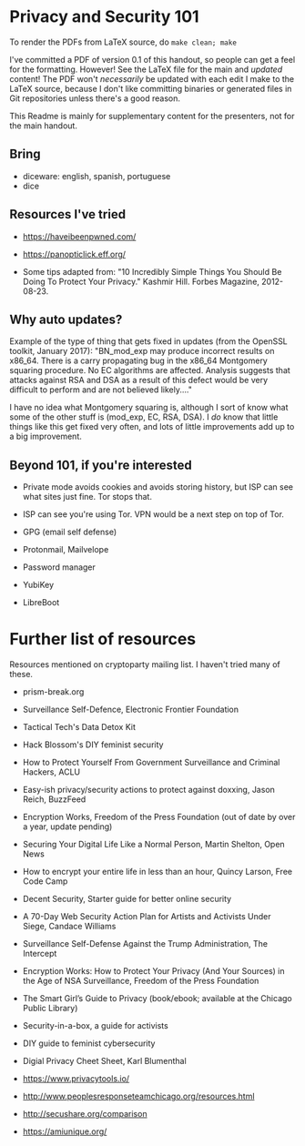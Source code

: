 Privacy and Security 101
========

To render the PDFs from LaTeX source, do `make clean; make`

I've committed a PDF of version 0.1 of this handout, so people can get
a feel for the formatting. However! See the LaTeX file for the main
and *updated* content! The PDF won't *necessarily* be updated with
each edit I make to the LaTeX source, because I don't like committing
binaries or generated files in Git repositories unless there's a good
reason.

This Readme is mainly for supplementary content for the presenters,
not for the main handout.

Bring
--------
* diceware: english, spanish, portuguese
* dice

Resources I've tried
--------
* https://haveibeenpwned.com/
* https://panopticlick.eff.org/

* Some tips adapted from: "10 Incredibly Simple Things You Should Be
Doing To Protect Your Privacy." Kashmir Hill. Forbes Magazine,
2012-08-23.

Why auto updates?
--------

Example of the type of thing that gets fixed in updates (from the
OpenSSL toolkit, January 2017): "BN_mod_exp may produce incorrect
results on x86_64. There is a carry propagating bug in the x86_64
Montgomery squaring procedure. No EC algorithms are affected. Analysis
suggests that attacks against RSA and DSA as a result of this defect
would be very difficult to perform and are not believed likely...."

I have no idea what Montgomery squaring is, although I sort of know
what some of the other stuff is (mod_exp, EC, RSA, DSA). I *do* know
that little things like this get fixed very often, and lots of little
improvements add up to a big improvement.


Beyond 101, if you're interested
--------

* Private mode avoids cookies and avoids storing history, but ISP can
  see what sites just fine. Tor stops that.

* ISP can see you're using Tor. VPN would be a next step on top of
  Tor.

* GPG (email self defense)
* Protonmail, Mailvelope
* Password manager
* YubiKey
* LibreBoot


Further list of resources
========

Resources mentioned on cryptoparty mailing list. I haven't tried many
of these.

* prism-break.org

* Surveillance Self-Defence, Electronic Frontier Foundation

* Tactical Tech's Data Detox Kit

* Hack Blossom's DIY feminist security

* How to Protect Yourself From Government Surveillance and Criminal
  Hackers, ACLU

* Easy-ish privacy/security actions to protect against doxxing, Jason
  Reich, BuzzFeed

* Encryption Works, Freedom of the Press Foundation (out of date by
  over a year, update pending)

* Securing Your Digital Life Like a Normal Person, Martin Shelton,
  Open News

* How to encrypt your entire life in less than an hour, Quincy Larson,
  Free Code Camp

* Decent Security, Starter guide for better online security

* A 70-Day Web Security Action Plan for Artists and Activists Under
  Siege, Candace Williams

* Surveillance Self-Defense Against the Trump Administration, The
  Intercept

* Encryption Works: How to Protect Your Privacy (And Your Sources) in
  the Age of NSA Surveillance, Freedom of the Press Foundation

* The Smart Girl’s Guide to Privacy (book/ebook; available at the
  Chicago Public Library)

* Security-in-a-box, a guide for activists

* DIY guide to feminist cybersecurity

* Digial Privacy Cheet Sheet, Karl Blumenthal

* https://www.privacytools.io/ 

* http://www.peoplesresponseteamchicago.org/resources.html

* http://secushare.org/comparison

* https://amiunique.org/
